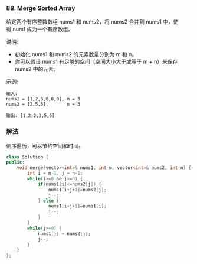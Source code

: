 ### 88. Merge Sorted Array

给定两个有序整数数组 nums1 和 nums2，将 nums2 合并到 nums1 中，使得 num1 成为一个有序数组。

说明:

* 初始化 nums1 和 nums2 的元素数量分别为 m 和 n。
* 你可以假设 nums1 有足够的空间（空间大小大于或等于 m + n）来保存 nums2 中的元素。


示例:
```
输入:
nums1 = [1,2,3,0,0,0], m = 3
nums2 = [2,5,6],       n = 3

输出: [1,2,2,3,5,6]
```

### 解法

倒序遍历，可以节约空间和时间。

```cpp
class Solution {
public:
    void merge(vector<int>& nums1, int m, vector<int>& nums2, int n) {
        int i = m-1, j = n-1;
        while(i>=0 && j>=0) {
            if(nums1[i]<=nums2[j]) {
                nums1[i+j+1]=nums2[j];
                j--;
            } else {
                nums1[i+j+1]=nums1[i];
                i--;
            }
        }
        while(j>=0) {
            nums1[j] = nums2[j];
            j--;
        }
    }
};
```
